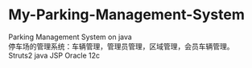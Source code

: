 # My-Parking-Management-System
Parking Management System on java  
停车场的管理系统：车辆管理，管理员管理，区域管理，会员车辆管理。  
Struts2 java JSP Oracle 12c  
